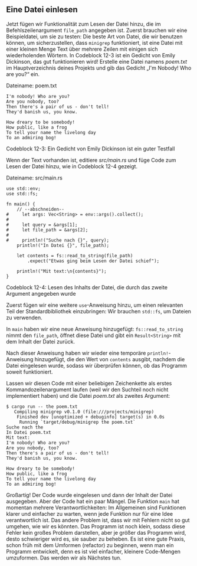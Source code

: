 ## Eine Datei einlesen

Jetzt fügen wir Funktionalität zum Lesen der Datei hinzu, die im
Befehlszeilenargument `file_path` angegeben ist. Zuerst brauchen wir eine
Beispieldatei, um sie zu testen: Die beste Art von Datei, die wir benutzen
können, um sicherzustellen, dass `minigrep` funktioniert, ist eine Datei mit
einer kleinen Menge Text über mehrere Zeilen mit einigen sich wiederholenden
Wörtern. In Codeblock 12-3 ist ein Gedicht von Emily Dickinson, das gut
funktionieren wird! Erstelle eine Datei namens *poem.txt* im Hauptverzeichnis
deines Projekts und gib das Gedicht „I'm Nobody! Who are you?“ ein.

<span class="filename">Dateiname: poem.txt</span>

```text
I'm nobody! Who are you?
Are you nobody, too?
Then there's a pair of us - don't tell!
They'd banish us, you know.

How dreary to be somebody!
How public, like a frog
To tell your name the livelong day
To an admiring bog!
```

<span class="caption">Codeblock 12-3: Ein Gedicht von Emily Dickinson ist ein
guter Testfall</span>

Wenn der Text vorhanden ist, editiere *src/main.rs* und füge Code zum Lesen der
Datei hinzu, wie in Codeblock 12-4 gezeigt.

<span class="filename">Dateiname: src/main.rs</span>

```rust,should_panic
use std::env;
use std::fs;

fn main() {
    // --abschneiden--
#     let args: Vec<String> = env::args().collect();
#
#     let query = &args[1];
#     let file_path = &args[2];
#
#     println!("Suche nach {}", query);
    println!("In Datei {}", file_path);

    let contents = fs::read_to_string(file_path)
        .expect("Etwas ging beim Lesen der Datei schief");

    println!("Mit text:\n{contents}");
}
```

<span class="caption">Codeblock 12-4: Lesen des Inhalts der Datei, die durch
das zweite Argument angegeben wurde</span>

Zuerst fügen wir eine weitere `use`-Anweisung hinzu, um einen relevanten Teil
der Standardbibliothek einzubringen: Wir brauchen `std::fs`, um Dateien zu
verwenden.

In `main` haben wir eine neue Anweisung hinzugefügt: `fs::read_to_string` nimmt
den `file_path`, öffnet diese Datei und gibt ein `Result<String>` mit dem
Inhalt der Datei zurück.

Nach dieser Anweisung haben wir wieder eine temporäre `println!`-Anweisung
hinzugefügt, die den Wert von `contents` ausgibt, nachdem die Datei eingelesen
wurde, sodass wir überprüfen können, ob das Programm soweit funktioniert.

Lassen wir diesen Code mit einer beliebigen Zeichenkette als erstes
Kommandozeilenargument laufen (weil wir den Suchteil noch nicht implementiert
haben) und die Datei *poem.txt* als zweites Argument:

```console
$ cargo run -- the poem.txt
   Compiling minigrep v0.1.0 (file:///projects/minigrep)
    Finished dev [unoptimized + debuginfo] target(s) in 0.0s
     Running `target/debug/minigrep the poem.txt`
Suche nach the
In Datei poem.txt
Mit text:
I'm nobody! Who are you?
Are you nobody, too?
Then there's a pair of us - don't tell!
They'd banish us, you know.

How dreary to be somebody!
How public, like a frog
To tell your name the livelong day
To an admiring bog!
```

Großartig! Der Code wurde eingelesen und dann der Inhalt der Datei ausgegeben.
Aber der Code hat ein paar Mängel. Die Funktion `main` hat momentan mehrere
Verantwortlichkeiten: Im Allgemeinen sind Funktionen klarer und einfacher zu
warten, wenn jede Funktion nur für eine Idee verantwortlich ist. Das andere
Problem ist, dass wir mit Fehlern nicht so gut umgehen, wie wir es könnten. Das
Programm ist noch klein, sodass diese Fehler kein großes Problem darstellen,
aber je größer das Programm wird, desto schwieriger wird es, sie sauber zu
beheben. Es ist eine gute Praxis, schon früh mit dem Umformen (refactor) zu
beginnen, wenn man ein Programm entwickelt, denn es ist viel einfacher,
kleinere Code-Mengen umzuformen. Das werden wir als Nächstes tun.
